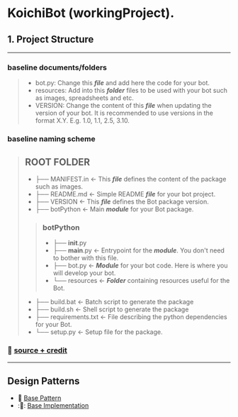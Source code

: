 # KoichiBot (workingProject).
## 1. Project Structure

---

### baseline documents/folders

> - bot.py: Change this ***file*** and add here the code for your bot.
> - resources: Add into this ***folder*** files to be used with your bot such as images, spreadsheets and etc. 
> - VERSION: Change the content of this ***file*** when updating the version of your bot. It is recommended to use versions in the format X.Y. E.g. 1.0, 1.1, 2.5, 3.10.

### baseline naming scheme
> ## ROOT FOLDER
> - ├── MANIFEST.in       <- This ***file*** defines the content of the package such as images.
> - ├── README.md         <- Simple README ***file*** for your bot project. 
> - ├── VERSION           <- This ***file*** defines the Bot package version.
> - ├── botPython         <- Main ***module*** for your Bot package.
> > ### botPython 
> > - ├── __init__.py 
> > - ├── __main__.py   <- Entrypoint for the ***module***. You don't need to bother with this file. 
> > - ├── bot.py        <- ***Module*** for your bot code. Here is where you will develop your bot. 
> >-   └── resources     <- ***Folder*** containing resources useful for the Bot. 
> - ├── build.bat         <- Batch script to generate the package 
> - ├── build.sh          <- Shell script to generate the package 
> - ├── requirements.txt  <- File describing the python dependencies for your Bot. 
> - └── setup.py          <- Setup file for the package.
> 

### :memo: [source + credit](https://botcity-dev.github.io/bot-python-template/project/)

---

## Design Patterns
- :hamsa: [Base Pattern](https://refactoring.guru/design-patterns/proxy)
- :🧿: [Base Implementation](https://rednafi.github.io/digressions/python/2020/06/16/python-proxy-pattern.html)

